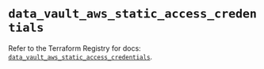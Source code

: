 # `data_vault_aws_static_access_credentials`

Refer to the Terraform Registry for docs: [`data_vault_aws_static_access_credentials`](https://registry.terraform.io/providers/hashicorp/vault/3.25.0/docs/data-sources/aws_static_access_credentials).
